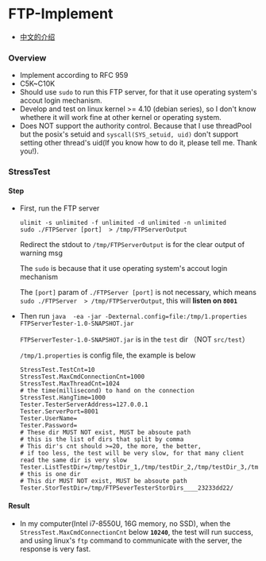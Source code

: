# FTP-Implement

- [中文的介绍](https://h-zex.github.io/2019/03/20/%E5%BC%80%E5%8F%91%E4%B8%80%E4%B8%AA%E9%AB%98%E5%B9%B6%E5%8F%91%E7%9A%84FTP%E6%9C%8D%E5%8A%A1%E5%99%A8/)

### Overview

- Implement according to RFC 959
- C5K~C10K
- Should use `sudo` to run this FTP server, for that it use operating system's accout login mechanism.
- Develop and test on linux kernel >= 4.10 (debian series), so I don't know whethere it will work fine at other kernel or operating system.
- Does NOT support the authority control. Because that I use threadPool but the posix's setuid and `syscall(SYS_setuid, uid)` don't support setting other thread's uid(If you know how to do it, please tell me. Thank you!).


### StressTest


#### Step

- First, run the FTP server
  ```
  ulimit -s unlimited -f unlimited -d unlimited -n unlimited 
  sudo ./FTPServer [port]  > /tmp/FTPServerOutput
  ```
  
  Redirect the stdout to `/tmp/FTPServerOutput` is for the clear output of warning msg

  The `sudo` is because that it use operating system's accout login mechanism

  The `[port]` param of `./FTPServer [port]` is not necessary, which means `sudo ./FTPServer  > /tmp/FTPServerOutput`, this will **listen on `8001`**

- Then run `java  -ea -jar -Dexternal.config=file:/tmp/1.properties FTPServerTester-1.0-SNAPSHOT.jar`

  `FTPServerTester-1.0-SNAPSHOT.jar` is in the `test` dir （NOT `src/test`）

  `/tmp/1.properties` is config file, the example is below

  ```properties
  StressTest.TestCnt=10
  StressTest.MaxCmdConnectionCnt=1000
  StressTest.MaxThreadCnt=1024
  # the time(millisecond) to hand on the connection
  StressTest.HangTime=1000
  Tester.TesterServerAddress=127.0.0.1
  Tester.ServerPort=8001
  Tester.UserName=
  Tester.Password=
  # These dir MUST NOT exist, MUST be absoute path
  # this is the list of dirs that split by comma
  # This dir's cnt should >=20, the more, the better, 
  # if too less, the test will be very slow, for that many client read the same dir is very slow    
  Tester.ListTestDir=/tmp/testDir_1,/tmp/testDir_2,/tmp/testDir_3,/tmp/testDir_4,/tmp/testDir_5,/tmp/testDir_6,/tmp/testDir_7,/tmp/testDir_8,/tmp/testDir_9,/tmp/testDir_10,/tmp/testDir_11,/tmp/testDir_12,/tmp/testDir_13,/tmp/testDir_14,/tmp/testDir_15,/tmp/testDir_16,/tmp/testDir_17
  # this is one dir 
  # This dir MUST NOT exist, MUST be absoute path 
  Tester.StorTestDir=/tmp/FTPSeverTesterStorDirs____23233dd22/
  ```

#### Result

- In my computer(Intel i7-8550U, 16G memory, no SSD), when the `StressTest.MaxCmdConnectionCnt` below **`10240`**, the test will run success, and using linux's `ftp` command to communicate with the server, the response is very fast.
